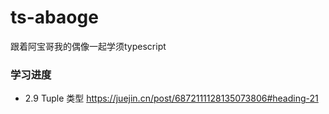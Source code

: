 # ts-abaoge
跟着阿宝哥我的偶像一起学须typescript

### 学习进度
- 2.9 Tuple 类型
https://juejin.cn/post/6872111128135073806#heading-21
